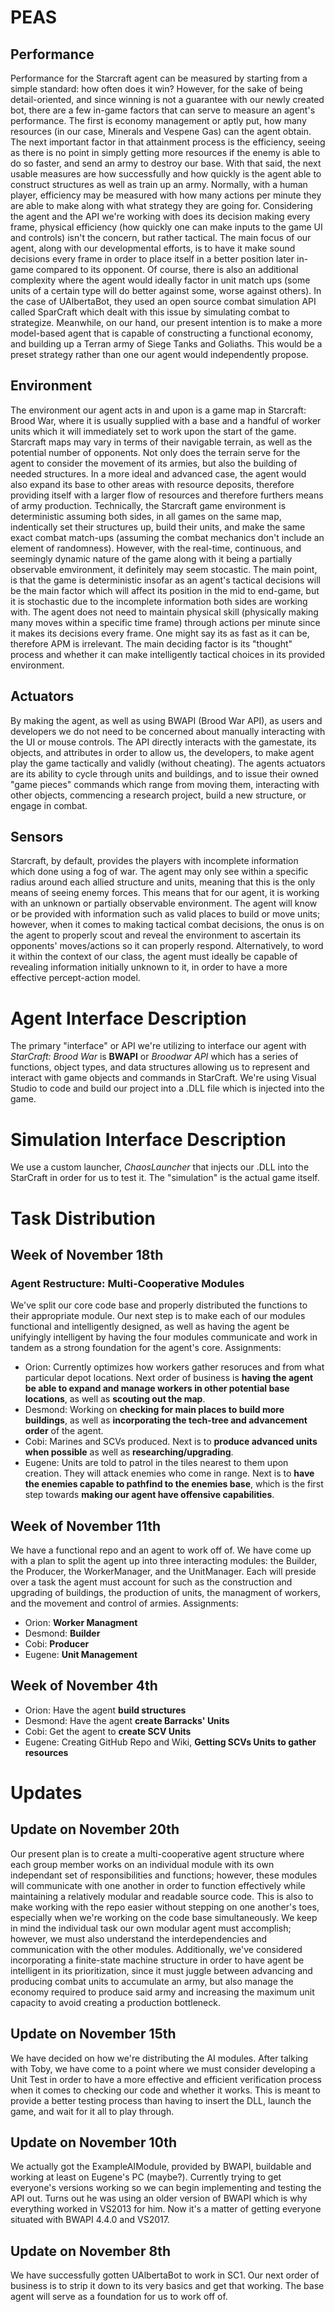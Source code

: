 # PEAS

## Performance
Performance for the Starcraft agent can be measured by starting from a simple standard: how often does it win? However, for the sake of being detail-oriented, and since winning is not a guarantee with our newly created bot, there are a few in-game factors that can serve to measure an agent's performance. The first is economy management or aptly put, how many resources (in our case, Minerals and Vespene Gas) can the agent obtain. The next important factor in that attainment process is the efficiency, seeing as there is no point in simply getting more resources if the enemy is able to do so faster, and send an army to destroy our base. With that said, the next usable measures are how successfully and how quickly is the agent able to construct structures as well as train up an army. Normally, with a human player, efficiency may be measured with how many actions per minute they are able to make along with what strategy they are going for. Considering the agent and the API we're working with does its decision making every frame, physical efficiency (how quickly one can make inputs to the game UI and controls) isn't the concern, but rather tactical. The main focus of our agent, along with our developmental efforts, is to have it make sound decisions every frame in order to place itself in a better position later in-game compared to its opponent. Of course, there is also an additional complexity where the agent would ideally factor in unit match ups (some units of a certain type will do better against some, worse against others). In the case of UAlbertaBot, they used an open source combat simulation API called SparCraft which dealt with this issue by simulating combat to strategize. Meanwhile, on our hand, our present intention is to make a more model-based agent that is capable of constructing a functional economy, and building up a Terran army of Siege Tanks and Goliaths. This would be a preset strategy rather than one our agent would independently propose.

## Environment
The environment our agent acts in and upon is a game map in Starcraft: Brood War, where it is usually supplied with a base and a handful of worker units which it will immediately set to work upon the start of the game. Starcraft maps may vary in terms of their navigable terrain, as well as the potential number of opponents. Not only does the terrain serve for the agent to consider the movement of its armies, but also the building of needed structures. In a more ideal and advanced case, the agent would also expand its base to other areas with resource deposits, therefore providing itself with a larger flow of resources and therefore furthers means of army production.
Technically, the Starcraft game environment is deterministic assuming both sides, in all games on the same map, indentically set their structures up, build their units, and make the same exact combat match-ups (assuming the combat mechanics don't include an element of randomness). However, with the real-time, continuous, and seemingly dynamic nature of the game along with it being a partially observable emvironment, it definitely may seem stocastic. The main point, is that the game is deterministic insofar as an agent's tactical decisions will be the main factor which will affect its position in the mid to end-game, but it is stochastic due to the incomplete information both sides are working with. The agent does not need to maintain physical skill (physically making many moves within a specific time frame) through actions per minute since it makes its decisions every frame. One might say its as fast as it can be, therefore APM is irrelevant. The main deciding factor is its "thought" process and whether it can make intelligently tactical choices in its provided environment.

## Actuators
By making the agent, as well as using BWAPI (Brood War API), as users and developers we do not need to be concerned about manually interacting with the UI or mouse controls. The API directly interacts with the gamestate, its objects, and attributes in order to allow us, the developers, to make agent play the game tactically and validly (without cheating). The agents actuators are its ability to cycle through units and buildings, and to issue their owned "game pieces" commands which range from moving them, interacting with other objects, commencing a research project, build a new structure, or engage in combat.

## Sensors
Starcraft, by default, provides the players with incomplete information which done using a fog of war. The agent may only see within a specific radius around each allied structure and units, meaning that this is the only means of seeing enemy forces. This means that for our agent, it is working with an unknown or partially observable environment. The agent will know or be provided with information such as valid places to build or move units; however, when it comes to making tactical combat decisions, the onus is on the agent to properly scout and reveal the environment to ascertain its opponents' moves/actions so it can properly respond. Alternatively, to word it within the context of our class, the agent must ideally be capable of revealing information initially unknown to it, in order to have a more effective percept-action model.

# Agent Interface Description
The primary "interface" or API we're utilizing to interface our agent with _StarCraft: Brood War_ is __BWAPI__ or _Broodwar API_ which has a series of functions, object types, and data structures allowing us to represent and interact with game objects and commands in StarCraft. We're using Visual Studio to code and build our project into a .DLL file which is injected into the game.

# Simulation Interface Description
We use a custom launcher, _ChaosLauncher_ that injects our .DLL into the StarCraft in order for us to test it. The "simulation" is the actual game itself.

# Task Distribution
## Week of November 18th
### Agent Restructure: Multi-Cooperative Modules
We've split our core code base and properly distributed the functions to their appropriate module. Our next step is to make each of our modules functional and intelligently designed, as well as having the agent be unifyingly intelligent by having the four modules communicate and work in tandem as a strong foundation for the agent's core.
Assignments:
- Orion: Currently optimizes how workers gather resoruces and from what particular depot locations. Next order of business is **having the agent be able to expand and manage workers in other potential base locations**, as well as **scouting out the map**.
- Desmond: Working on **checking for main places to build more buildings**, as well as **incorporating the tech-tree and advancement order** of the agent.
- Cobi: Marines and SCVs produced. Next is to **produce advanced units when possible** as well as **researching/upgrading**.
- Eugene: Units are told to patrol in the tiles nearest to them upon creation. They will attack enemies who come in range. Next is to **have the enemies capable to pathfind to the enemies base**, which is the first step towards **making our agent have offensive capabilities**.

## Week of November 11th
We have a functional repo and an agent to work off of. We have come up with a plan to split
the agent up into three interacting modules: the Builder, the Producer, the WorkerManager, and the UnitManager.
Each will preside over a task the agent must account for such as the construction and upgrading of buildings,
the production of units, the managment of workers, and the movement and control of armies.
Assignments:
- Orion: **Worker Managment**
- Desmond: **Builder**
- Cobi: **Producer**
- Eugene: **Unit Management**

## Week of November 4th
- Orion: Have the agent **build structures**
- Desmond: Have the agent **create Barracks' Units**
- Cobi: Get the agent to **create SCV Units**
- Eugene: Creating GitHub Repo and Wiki, **Getting SCVs Units to gather resources**

# Updates
## Update on November 20th
Our present plan is to create a multi-cooperative agent structure where each group member works on an individual module with its own independant set of responsibilities and functions; however, these modules will communicate with one another in order to function effectively while maintaining a relatively modular and readable source code. This is also to make working with the repo easier without stepping on one another's toes, especially when we're working on the code base simultaneously. We keep in mind the individual task our own modular agent must accomplish; however, we must also understand the interdependencies and communication with the other modules.
Additionally, we've considered incorporating a finite-state machine structure in order to have agent be intelligent in its prioritization, since it must juggle between advancing and producing combat units to accumulate an army, but also manage the economy required to produce said army and increasing the maximum unit capacity to avoid creating a production bottleneck.

## Update on November 15th
We have decided on how we're distributing the AI modules. After talking with Toby, we have come to a point where we must consider developing a Unit Test in order to have a more effective and efficient verification process when it comes to checking our code and whether it works. This is meant to provide a better testing process than having to insert the DLL, launch the game, and wait for it all to play through.

## Update on November 10th
We actually got the ExampleAIModule, provided by BWAPI, buildable and working
at least on Eugene's PC (maybe?). Currently trying to get everyone's versions working
so we can begin implementing and testing the API out.
Turns out he was using an older version of BWAPI which is why everything worked in VS2013 for him.
Now it's a matter of getting everyone situated with BWAPI 4.4.0 and VS2017.

## Update on November 8th
We have successfully gotten UAlbertaBot to work in SC1.
Our next order of business is to strip it down to its very basics
and get that working. The base agent will serve as a foundation for
us to work off of.


